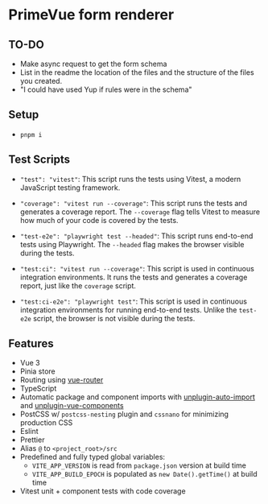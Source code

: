 # PrimeVue form renderer

## TO-DO

- Make async request to get the form schema
- List in the readme the location of the files and the structure of the files you created.
- "I could have used Yup if rules were in the schema"

## Setup

- `pnpm i`

## Test Scripts

- `"test": "vitest"`: This script runs the tests using Vitest, a modern JavaScript testing framework.

- `"coverage": "vitest run --coverage"`: This script runs the tests and generates a coverage report. The `--coverage` flag tells Vitest to measure how much of your code is covered by the tests.

- `"test-e2e": "playwright test --headed"`: This script runs end-to-end tests using Playwright. The `--headed` flag makes the browser visible during the tests.

- `"test:ci": "vitest run --coverage"`: This script is used in continuous integration environments. It runs the tests and generates a coverage report, just like the `coverage` script.

- `"test:ci-e2e": "playwright test"`: This script is used in continuous integration environments for running end-to-end tests. Unlike the `test-e2e` script, the browser is not visible during the tests.

## Features

- Vue 3
- Pinia store
- Routing using [vue-router](https://router.vuejs.org/)
- TypeScript
- Automatic package and component imports with [unplugin-auto-import](https://github.com/antfu/unplugin-auto-import) and [unplugin-vue-components](https://github.com/antfu/unplugin-vue-components)
- PostCSS w/ `postcss-nesting` plugin and `cssnano` for minimizing production CSS
- Eslint
- Prettier
- Alias `@` to `<project_root>/src`
- Predefined and fully typed global variables:
  - `VITE_APP_VERSION` is read from `package.json` version at build time
  - `VITE_APP_BUILD_EPOCH` is populated as `new Date().getTime()` at build time
- Vitest unit + component tests with code coverage

